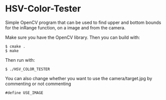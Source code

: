 # HSV-Color-Tester
Simple OpenCV program that can be used to find upper and bottom bounds for the inRange function, on a image and from the camera.

Make sure you have the OpenCV library. Then you can build with:

    $ cmake . 
    $ make
Then run with:

    $ ./HSV_COLOR_TESTER
  
You can also change whether you want to use the camera/target.jpg by commenting or not commenting 
    
    #define USE_IMAGE
